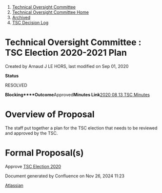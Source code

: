 1. [Technical Oversight Committee](index.html)
2. [Technical Oversight Committee Home](Technical-Oversight-Committee-Home_21430274.html)
3. [Archived](Archived_21447696.html)
4. [TSC Decision Log](TSC-Decision-Log_21437418.html)

# Technical Oversight Committee : TSC Election 2020-2021 Plan

Created by Arnaud J LE HORS, last modified on Sep 01, 2020

**Status**

RESOLVED 

**Blocking****Outcome**Approved**Minutes Link**[2020 08 13 TSC Minutes](2020-08-13-TSC-Minutes_21439909.html)

# Overview of Proposal

The staff put together a plan for the TSC election that needs to be reviewed and approved by the TSC.

# Formal Proposal(s)

Approve [TSC Election 2020](TSC-Election-2020_21434260.html)

Document generated by Confluence on Nov 26, 2024 11:23

[Atlassian](http://www.atlassian.com/)
